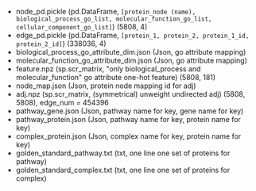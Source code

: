 + node_pd.pickle (pd.DataFrame, `[protein_node (name), biological_process_go_list, molecular_function_go_list, cellular_component_go_list]`) (5808, 4)
+ edge_pd.pickle (pd.DataFrame, `[protein_1, protein_2, protein_1_id, protein_2_id]`) (338036, 4)
+ biological_process_go_attribute_dim.json (Json, go attribute mapping)
+ molecular_function_go_attribute_dim.json (Json, go attribute mapping)
+ feature.npz (sp.scr_matrix, "only biological_process and molecular_function" go attribute one-hot feature) (5808, 181)
+ node_map.json (Json, protein node mapping id for adj)
+ adj.npz (sp.scr_matrix, (symmetrical) unweight undirected adj) (5808, 5808), edge_num = 454396
+ pathway_gene.json (Json, pathway name for key, gene name for key)
+ pathway_protein.json (Json, pathway name for key, protein name for key)
+ complex_protein.json (Json, complex name for key, protein name for key)
+ golden_standard_pathway.txt (txt, one line one set of proteins for pathway)
+ golden_standard_complex.txt (txt, one line one set of proteins for complex)